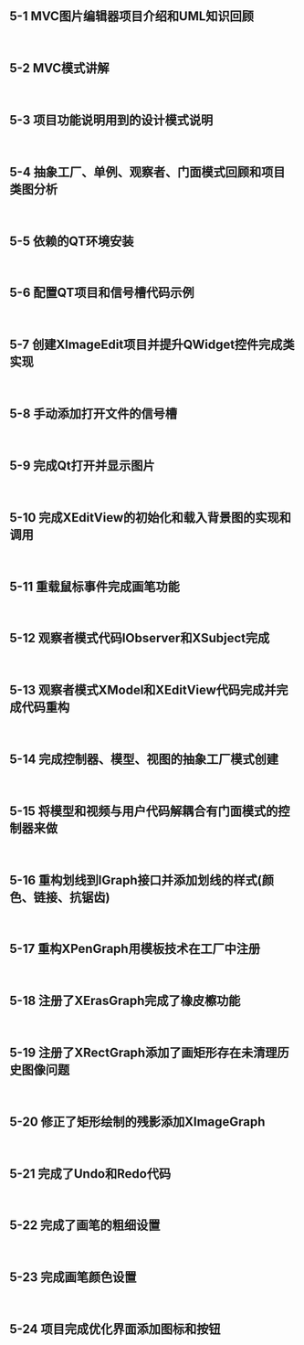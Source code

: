 ## 5-1 MVC图片编辑器项目介绍和UML知识回顾

```C++

```

```C++

```

## 5-2 MVC模式讲解

```C++

```

```C++

```

## 5-3 项目功能说明用到的设计模式说明

```C++

```

```C++

```

## 5-4 抽象工厂、单例、观察者、门面模式回顾和项目类图分析

```C++

```

```C++

```

## 5-5 依赖的QT环境安装

```C++

```

```C++

```

## 5-6 配置QT项目和信号槽代码示例

```C++

```

```C++

```

## 5-7 创建XImageEdit项目并提升QWidget控件完成类实现

```C++

```

```C++

```

## 5-8 手动添加打开文件的信号槽

```C++

```

```C++

```

## 5-9 完成Qt打开并显示图片

```C++

```

```C++

```

## 5-10 完成XEditView的初始化和载入背景图的实现和调用

```C++

```

```C++

```

## 5-11 重载鼠标事件完成画笔功能

```C++

```

```C++

```

## 5-12 观察者模式代码IObserver和XSubject完成

```C++

```

```C++

```

## 5-13 观察者模式XModel和XEditView代码完成并完成代码重构

```C++

```

```C++

```

## 5-14 完成控制器、模型、视图的抽象工厂模式创建

```C++

```

```C++

```

## 5-15 将模型和视频与用户代码解耦合有门面模式的控制器来做

```C++

```

```C++

```

## 5-16 重构划线到IGraph接口并添加划线的样式(颜色、链接、抗锯齿)

```C++

```

```C++

```

## 5-17 重构XPenGraph用模板技术在工厂中注册

```C++

```

```C++

```

## 5-18 注册了XErasGraph完成了橡皮檫功能

```C++

```

```C++

```

## 5-19 注册了XRectGraph添加了画矩形存在未清理历史图像问题

```C++

```

```C++

```

## 5-20 修正了矩形绘制的残影添加XImageGraph

```C++

```

```C++

```

## 5-21 完成了Undo和Redo代码

```C++

```

```C++

```

## 5-22 完成了画笔的粗细设置

```C++

```

```C++

```

## 5-23 完成画笔颜色设置

```C++

```

```C++

```

## 5-24 项目完成优化界面添加图标和按钮

```C++

```

```C++

```